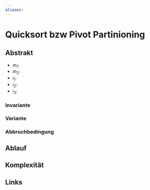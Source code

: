 ```yaml
---
aliases: 
---
```

# Quicksort bzw Pivot Partinioning
## Abstrakt
- $m_{1}$:
- $m_{2}$:
- $i_{1}$:
- $i_{2}$:
- $i_{3}$:
### Invariante

### Variante

### Abbruchbedingung

## Ablauf

## Komplexität


## Links